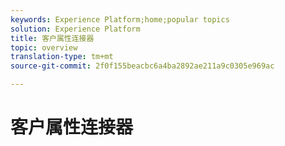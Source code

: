 ```yaml
---
keywords: Experience Platform;home;popular topics
solution: Experience Platform
title: 客户属性连接器
topic: overview
translation-type: tm+mt
source-git-commit: 2f0f155beacbc6a4ba2892ae211a9c0305e969ac

---
```



# 客户属性连接器
